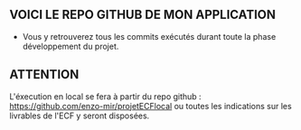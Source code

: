 ## VOICI LE REPO GITHUB DE MON APPLICATION 

-   Vous y retrouverez tous les commits exécutés durant toute la phase développement du projet.

## ATTENTION

L'éxecution en local se fera à partir du repo github : https://github.com/enzo-mir/projetECFlocal ou toutes les indications sur les livrables de l'ECF y seront disposées.